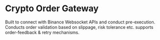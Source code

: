 # Crypto Order Gateway

Built to connect with Binance Websocket APIs and conduct pre-execution. Conducts order validation based on slippage, risk tolerance etc. supports order-feedback & retry mechanisms.
